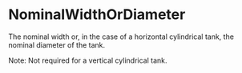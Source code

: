 NominalWidthOrDiameter
======================

The nominal width or, in the case of a horizontal cylindrical tank, the nominal diameter of the tank.

Note: Not required for a vertical cylindrical tank.
